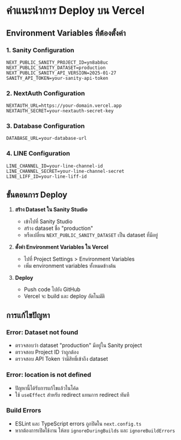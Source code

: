 # คำแนะนำการ Deploy บน Vercel

## Environment Variables ที่ต้องตั้งค่า

### 1. Sanity Configuration
```
NEXT_PUBLIC_SANITY_PROJECT_ID=yn8ab8uc
NEXT_PUBLIC_SANITY_DATASET=production
NEXT_PUBLIC_SANITY_API_VERSION=2025-01-27
SANITY_API_TOKEN=your-sanity-api-token
```

### 2. NextAuth Configuration
```
NEXTAUTH_URL=https://your-domain.vercel.app
NEXTAUTH_SECRET=your-nextauth-secret-key
```

### 3. Database Configuration
```
DATABASE_URL=your-database-url
```

### 4. LINE Configuration
```
LINE_CHANNEL_ID=your-line-channel-id
LINE_CHANNEL_SECRET=your-line-channel-secret
LINE_LIFF_ID=your-line-liff-id
```

## ขั้นตอนการ Deploy

1. **สร้าง Dataset ใน Sanity Studio**
   - เข้าไปที่ Sanity Studio
   - สร้าง dataset ชื่อ "production"
   - หรือเปลี่ยน `NEXT_PUBLIC_SANITY_DATASET` เป็น dataset ที่มีอยู่

2. **ตั้งค่า Environment Variables ใน Vercel**
   - ไปที่ Project Settings > Environment Variables
   - เพิ่ม environment variables ทั้งหมดข้างต้น

3. **Deploy**
   - Push code ไปยัง GitHub
   - Vercel จะ build และ deploy อัตโนมัติ

## การแก้ไขปัญหา

### Error: Dataset not found
- ตรวจสอบว่า dataset "production" มีอยู่ใน Sanity project
- ตรวจสอบ Project ID ว่าถูกต้อง
- ตรวจสอบ API Token ว่ามีสิทธิ์เข้าถึง dataset

### Error: location is not defined
- ปัญหานี้ได้รับการแก้ไขแล้วในโค้ด
- ใช้ `useEffect` สำหรับ redirect แทนการ redirect ทันที

### Build Errors
- ESLint และ TypeScript errors ถูกปิดใน `next.config.ts`
- หากต้องการเปิดใช้งาน ให้ลบ `ignoreDuringBuilds` และ `ignoreBuildErrors` 